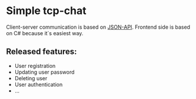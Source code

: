 # Simple tcp-chat

Client-server communication is based on [JSON-API](https://github.com/Oskal174/rust_chat/blob/master/api.md). Frontend side is based on C# because it`s easiest way.

## Released features:
* User registration 
* Updating user password
* Deleting user
* User authentication
* ...

